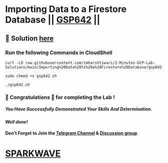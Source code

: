 # Importing Data to a Firestore Database || [GSP642](https://www.cloudskillsboost.google/focuses/8392?parent=catalog) ||

## 🔑 Solution [here](https://youtu.be/6cDtMfFqp-M)

### Run the following Commands in CloudShell

```
curl -LO raw.githubusercontent.com/imharshtiwari/2-Minutes-GCP-Lab-Solutions/main/Importing%20Data%20to%20a%20Firestore%20Database/gsp642.sh

sudo chmod +x gsp642.sh

./gsp642.sh
```

### 🐼 Congratulations 🎉 for completing the Lab !

##### *You Have Successfully Demonstrated Your Skills And Determination.*

#### *Well done!*

#### Don't Forget to Join the [Telegram Channel](https://t.me/sparkwave.01) & [Discussion group](https://t.me/sparkwave.01chats)

# [SPARKWAVE](https://www.youtube.com/@sparkwave.01)
